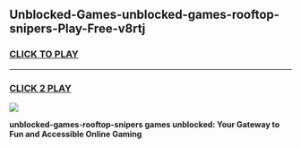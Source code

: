 
## Unblocked-Games-unblocked-games-rooftop-snipers-Play-Free-v8rtj
<h3>
<a href="https://premium76.site?title=unblocked-games-rooftop-snipers&ref=22A">CLICK TO PLAY</a></h3>
<hr>

<h3>
<a href="https://premium76.site?title=unblocked-games-rooftop-snipers&ref=22A">CLICK 2 PLAY</a>
  
</h3>

<a href="https://premium76.site?title=unblocked-games-rooftop-snipers&ref=22A"><img src="https://clearcache.store/games.png"></a>


**unblocked-games-rooftop-snipers games unblocked: Your Gateway to Fun and Accessible Online Gaming**
